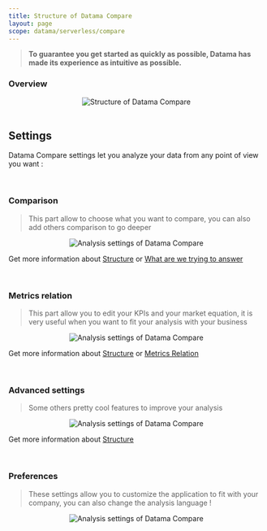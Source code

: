 ```yaml
---
title: Structure of Datama Compare
layout: page
scope: datama/serverless/compare
---
```


> **To guarantee you get started as quickly as possible, Datama has made its experience as intuitive as possible.**

### Overview

<center><img src="{{site.url}}/{{site.baseurl}}/extensions/datama-compare/assets/img/structure.png" alt="Structure of Datama Compare" title="Datama Compare - Structure" /></center>

<br>

## Settings

Datama Compare settings let you analyze your data from any point of view you want :

<br>

### **Comparison**

> This part allow to choose what you want to compare, you can also add others comparison to go deeper

<center><img src="{{site.url}}/{{site.baseurl}}/extensions/datama-compare/assets/img/comparison.png" alt="Analysis settings of Datama Compare" title="Datama Compare - Structure" /></center>

Get more information about [Structure]({{site.url}}/{{site.baseurl}}/extensions/datama-compare/settings/analysis/comparison.html) or [What are we trying to answer]({{site.url}}/{{site.baseurl}}/extensions/datama-compare/concept.html#what-we-are-trying-to-answer)

<br>

### **Metrics relation**

> This part allow you to edit your KPIs and your market equation, it is very useful when you want to fit your analysis with your business

<center><img src="{{site.url}}/{{site.baseurl}}/extensions/datama-compare/assets/img/metrics-relation.png" alt="Analysis settings of Datama Compare" title="Datama Compare - Structure" /></center>

Get more information about [Structure]({{site.url}}/{{site.baseurl}}/extensions/datama-compare/settings/analysis/metrics-relation.html) or [Metrics Relation]({{site.url}}/{{site.baseurl}}/extensions/datama-compare/concept.html#metrics-relation)

<br>

### **Advanced settings**

> Some others pretty cool features to improve your analysis

<center><img src="{{site.url}}/{{site.baseurl}}/extensions/datama-compare/assets/img/advanced-settings.png" alt="Analysis settings of Datama Compare" title="Datama Compare - Structure" /></center>

Get more information about [Structure]({{site.url}}/{{site.baseurl}}/extensions/datama-compare/settings/analysis/advanced.html)

<br>

### **Preferences**

> These settings allow you to customize the application to fit with your company, you can also change the analysis language !

<center><img src="{{site.url}}/{{site.baseurl}}/extensions/datama-compare/assets/img/preferences.png" alt="Analysis settings of Datama Compare" title="Datama Compare - Structure" /></center>

<br>
